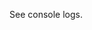 ---
---

See console logs.

<script>
(window.misodev || (window.misodev = [])).push(() => {
  window.MisoClient.plugins.use('std:debug', {
    console: {
      background: '#bb334c',
    },
  });
});
(window.misocmd || (window.misocmd = [])).push(() => {
  window.MisoClient.debug('my message', 1, 2, 3);
});
</script>
